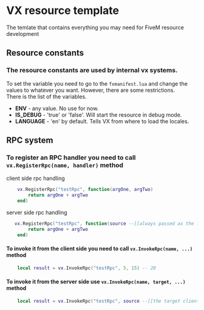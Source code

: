 # VX resource template

The temlate that contains everything you may need for FiveM resource development

## Resource constants

### The resource constants are used by internal vx systems.

To set the variable you need to go to the `fxmanifest.lua` and change the values to whatever you want. However, there are some restrictions.  
There is the list of the variables.

- **ENV** - any value. No use for now.
- **IS_DEBUG** - 'true' or 'false'. Will start the resource in debug mode.
- **LANGUAGE** - 'en' by default. Tells VX from where to load the locales.

## RPC system

### To register an RPC handler you need to call `vx.RegisterRpc(name, handler)` method

client side rpc handling

```lua
    vx.RegisterRpc("testRpc", function(argOne, argTwo)
        return argOne + argTwo
    end)
```

server side rpc handling

```lua
   vx.RegisterRpc("testRpc", function(source --[[always passed as the first argument]], argOne, argTwo)
        return argOne + argTwo
    end)
```

#### To invoke it from the client side you need to call `vx.InvokeRpc(name, ...)` method

```lua
    local result = vx.InvokeRpc("testRpc", 5, 15) -- 20
```

#### To invoke it from the server side use `vx.InvokeRpc(name, target, ...)` method

```lua
    local result = vx.InvokeRpc("testRpc", source --[[the target client that has to execute the rpc handler]], 5, 15) -- 20
```
